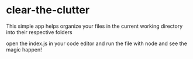 # clear-the-clutter
This simple app helps organize your files in the current working directory into their respective folders

open the index.js in your code editor and run the file with node and see the magic happen!
